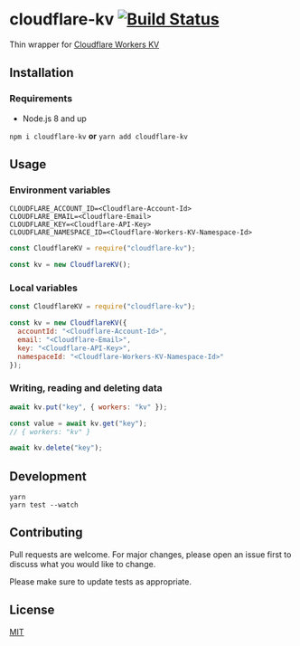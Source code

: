 # cloudflare-kv [![Build Status](https://travis-ci.org/Zertz/cloudflare-kv.svg?branch=master)](https://travis-ci.org/Zertz/cloudflare-kv)

Thin wrapper for [Cloudflare Workers KV](https://developers.cloudflare.com/workers/kv/)

## Installation

### Requirements

- Node.js 8 and up

`npm i cloudflare-kv` **or** `yarn add cloudflare-kv`

## Usage

### Environment variables

```
CLOUDFLARE_ACCOUNT_ID=<Cloudflare-Account-Id>
CLOUDFLARE_EMAIL=<Cloudflare-Email>
CLOUDFLARE_KEY=<Cloudflare-API-Key>
CLOUDFLARE_NAMESPACE_ID=<Cloudflare-Workers-KV-Namespace-Id>
```

```js
const CloudflareKV = require("cloudflare-kv");

const kv = new CloudflareKV();
```

### Local variables

```js
const CloudflareKV = require("cloudflare-kv");

const kv = new CloudflareKV({
  accountId: "<Cloudflare-Account-Id>",
  email: "<Cloudflare-Email>",
  key: "<Cloudflare-API-Key>",
  namespaceId: "<Cloudflare-Workers-KV-Namespace-Id>"
});
```

### Writing, reading and deleting data

```js
await kv.put("key", { workers: "kv" });

const value = await kv.get("key");
// { workers: "kv" }

await kv.delete("key");
```

## Development

```
yarn
yarn test --watch
```

## Contributing

Pull requests are welcome. For major changes, please open an issue first to discuss what you would like to change.

Please make sure to update tests as appropriate.

## License

[MIT](https://github.com/Zertz/cloudflare-kv/blob/master/license)
